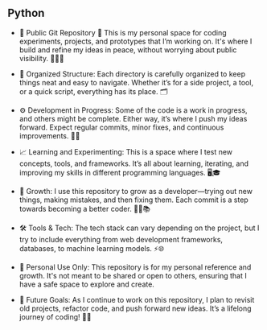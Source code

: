 ## Python

+ 🚀 Public Git Repository 🔐
  This is my personal space for coding experiments, projects, and prototypes that I’m working on. It's where I build and refine my 
  ideas in peace, without worrying about public visibility. 🧑‍💻💡

+ 📂 Organized Structure: Each directory is carefully organized to keep things neat and easy to navigate. Whether it’s for a side 
  project, a tool, or a quick script, everything has its place. 🗂️

+ ⚙️ Development in Progress: Some of the code is a work in progress, and others might be complete. Either way, it’s where I push my 
  ideas forward. Expect regular commits, minor fixes, and continuous improvements. 🔧🔄

+ 📈 Learning and Experimenting: This is a space where I test new concepts, tools, and frameworks. It’s all about learning, 
  iterating, and improving my skills in different programming languages. 🖥️🎓

+ 🌱 Growth: I use this repository to grow as a developer—trying out new things, making mistakes, and then fixing them. Each commit 
  is a step towards becoming a better coder. 🚶‍♂️📚

+ 🛠️ Tools & Tech: The tech stack can vary depending on the project, but I try to include everything from web development frameworks, 
  databases, to machine learning models. ⚡🌐

+ 💬 Personal Use Only: This repository is for my personal reference and growth. It's not meant to be shared or open to others, 
  ensuring that I have a safe space to explore and create.

+ 📅 Future Goals: As I continue to work on this repository, I plan to revisit old projects, refactor code, and push forward new 
  ideas. It’s a lifelong journey of coding! 🏁🌟


